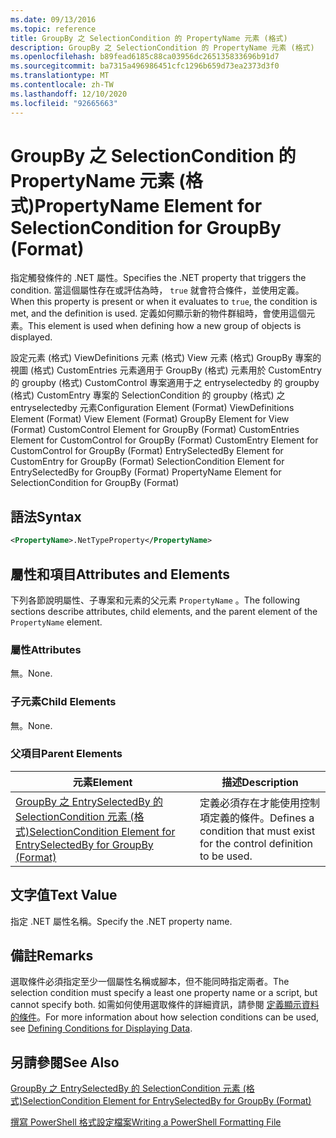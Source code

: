 ```yaml
---
ms.date: 09/13/2016
ms.topic: reference
title: GroupBy 之 SelectionCondition 的 PropertyName 元素 (格式)
description: GroupBy 之 SelectionCondition 的 PropertyName 元素 (格式)
ms.openlocfilehash: b89fead6185c88ca03956dc265135833696b91d7
ms.sourcegitcommit: ba7315a496986451cfc1296b659d73ea2373d3f0
ms.translationtype: MT
ms.contentlocale: zh-TW
ms.lasthandoff: 12/10/2020
ms.locfileid: "92665663"
---
```

# <a name="propertyname-element-for-selectioncondition-for-groupby-format"></a><span data-ttu-id="2a111-103">GroupBy 之 SelectionCondition 的 PropertyName 元素 (格式)</span><span class="sxs-lookup"><span data-stu-id="2a111-103">PropertyName Element for SelectionCondition for GroupBy (Format)</span></span>

<span data-ttu-id="2a111-104">指定觸發條件的 .NET 屬性。</span><span class="sxs-lookup"><span data-stu-id="2a111-104">Specifies the .NET property that triggers the condition.</span></span> <span data-ttu-id="2a111-105">當這個屬性存在或評估為時， `true` 就會符合條件，並使用定義。</span><span class="sxs-lookup"><span data-stu-id="2a111-105">When this property is present or when it evaluates to `true`, the condition is met, and the definition is used.</span></span> <span data-ttu-id="2a111-106">定義如何顯示新的物件群組時，會使用這個元素。</span><span class="sxs-lookup"><span data-stu-id="2a111-106">This element is used when defining how a new group of objects is displayed.</span></span>

<span data-ttu-id="2a111-107">設定元素 (格式) ViewDefinitions 元素 (格式) View 元素 (格式) GroupBy 專案的視圖 (格式) CustomEntries 元素適用于 GroupBy (格式) 元素用於 CustomEntry 的 groupby (格式) CustomControl 專案適用于之 entryselectedby 的 groupby (格式) CustomEntry 專案的 SelectionCondition 的 groupby (格式) 之 entryselectedby 元素</span><span class="sxs-lookup"><span data-stu-id="2a111-107">Configuration Element (Format) ViewDefinitions Element (Format) View Element (Format) GroupBy Element for View (Format) CustomControl Element for GroupBy (Format) CustomEntries Element for CustomControl for GroupBy (Format) CustomEntry Element for CustomControl for GroupBy (Format) EntrySelectedBy Element for CustomEntry for GroupBy (Format) SelectionCondition Element for EntrySelectedBy for GroupBy (Format) PropertyName Element for SelectionCondition for GroupBy (Format)</span></span>

## <a name="syntax"></a><span data-ttu-id="2a111-108">語法</span><span class="sxs-lookup"><span data-stu-id="2a111-108">Syntax</span></span>

```xml
<PropertyName>.NetTypeProperty</PropertyName>
```

## <a name="attributes-and-elements"></a><span data-ttu-id="2a111-109">屬性和項目</span><span class="sxs-lookup"><span data-stu-id="2a111-109">Attributes and Elements</span></span>

<span data-ttu-id="2a111-110">下列各節說明屬性、子專案和元素的父元素 `PropertyName` 。</span><span class="sxs-lookup"><span data-stu-id="2a111-110">The following sections describe attributes, child elements, and the parent element of the `PropertyName` element.</span></span>

### <a name="attributes"></a><span data-ttu-id="2a111-111">屬性</span><span class="sxs-lookup"><span data-stu-id="2a111-111">Attributes</span></span>

<span data-ttu-id="2a111-112">無。</span><span class="sxs-lookup"><span data-stu-id="2a111-112">None.</span></span>

### <a name="child-elements"></a><span data-ttu-id="2a111-113">子元素</span><span class="sxs-lookup"><span data-stu-id="2a111-113">Child Elements</span></span>

<span data-ttu-id="2a111-114">無。</span><span class="sxs-lookup"><span data-stu-id="2a111-114">None.</span></span>

### <a name="parent-elements"></a><span data-ttu-id="2a111-115">父項目</span><span class="sxs-lookup"><span data-stu-id="2a111-115">Parent Elements</span></span>

|<span data-ttu-id="2a111-116">元素</span><span class="sxs-lookup"><span data-stu-id="2a111-116">Element</span></span>|<span data-ttu-id="2a111-117">描述</span><span class="sxs-lookup"><span data-stu-id="2a111-117">Description</span></span>|
|-------------|-----------------|
|[<span data-ttu-id="2a111-118">GroupBy 之 EntrySelectedBy 的 SelectionCondition 元素 (格式)</span><span class="sxs-lookup"><span data-stu-id="2a111-118">SelectionCondition Element for EntrySelectedBy for GroupBy (Format)</span></span>](./selectioncondition-element-for-entryselectedby-for-groupby-format.md)|<span data-ttu-id="2a111-119">定義必須存在才能使用控制項定義的條件。</span><span class="sxs-lookup"><span data-stu-id="2a111-119">Defines a condition that must exist for the control definition to be used.</span></span>|

## <a name="text-value"></a><span data-ttu-id="2a111-120">文字值</span><span class="sxs-lookup"><span data-stu-id="2a111-120">Text Value</span></span>

<span data-ttu-id="2a111-121">指定 .NET 屬性名稱。</span><span class="sxs-lookup"><span data-stu-id="2a111-121">Specify the .NET property name.</span></span>

## <a name="remarks"></a><span data-ttu-id="2a111-122">備註</span><span class="sxs-lookup"><span data-stu-id="2a111-122">Remarks</span></span>

<span data-ttu-id="2a111-123">選取條件必須指定至少一個屬性名稱或腳本，但不能同時指定兩者。</span><span class="sxs-lookup"><span data-stu-id="2a111-123">The selection condition must specify a least one property name or a script, but cannot specify both.</span></span> <span data-ttu-id="2a111-124">如需如何使用選取條件的詳細資訊，請參閱 [定義顯示資料的條件](./defining-conditions-for-displaying-data.md)。</span><span class="sxs-lookup"><span data-stu-id="2a111-124">For more information about how selection conditions can be used, see [Defining Conditions for Displaying Data](./defining-conditions-for-displaying-data.md).</span></span>

## <a name="see-also"></a><span data-ttu-id="2a111-125">另請參閱</span><span class="sxs-lookup"><span data-stu-id="2a111-125">See Also</span></span>

[<span data-ttu-id="2a111-126">GroupBy 之 EntrySelectedBy 的 SelectionCondition 元素 (格式)</span><span class="sxs-lookup"><span data-stu-id="2a111-126">SelectionCondition Element for EntrySelectedBy for GroupBy (Format)</span></span>](./selectioncondition-element-for-entryselectedby-for-groupby-format.md)

[<span data-ttu-id="2a111-127">撰寫 PowerShell 格式設定檔案</span><span class="sxs-lookup"><span data-stu-id="2a111-127">Writing a PowerShell Formatting File</span></span>](./writing-a-powershell-formatting-file.md)
